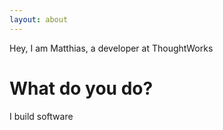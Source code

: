 ```yaml
---
layout: about
---
```


Hey, I am Matthias, a developer at ThoughtWorks

# What do you do?
I build software